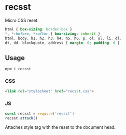 # recsst

Micro CSS reset.

```css
html { box-sizing: border-box }
*, *:before, *:after { box-sizing: inherit }
html, body, h1, h2, h3, h4, h5, h6, p, ol, ul, li, dl,
dt, dd, blockquote, address { margin: 0; padding: 0 }
```

## Usage

```
npm i recsst
```

### CSS

```html
<link rel="stylesheet" href="recsst.css">
```

### JS

```js
const recsst = require('recsst')
recsst.attach()
```

Attaches style tag with the reset to the document head.
